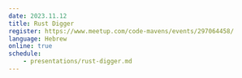 ```yaml
---
date: 2023.11.12
title: Rust Digger
register: https://www.meetup.com/code-mavens/events/297064458/
language: Hebrew
online: true
schedule:
    - presentations/rust-digger.md
---
```





